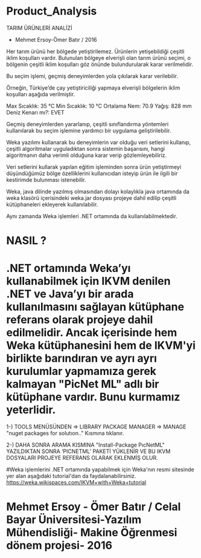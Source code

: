# Product_Analysis
TARIM ÜRÜNLERİ ANALİZİ
- Mehmet Ersoy-Ömer Batır / 2016

Her tarım ürünü her bölgede yetiştirilemez. Ürünlerin yetişebildiği çeşitli iklim koşulları vardır.
Bulunulan bölgeye elverişli olan tarım ürünü seçimi, o bölgenin çeşitli iklim koşulları göz önünde bulundurularak karar verilmelidir.

Bu seçim işlemi, geçmiş deneyimlerden yola çıkılarak karar verilebilir.

Örneğin, Türkiye’de çay yetiştiriciliği yapmaya elverişli bölgelerin iklim koşulları aşağıda verilmiştir.

Max Sıcaklık: 35 °C
Min Sıcaklık: 10 °C
Ortalama Nem: 70.9
Yağış: 828 mm
Deniz Kenarı mı?: EVET

Geçmiş deneyimlerden yararlanıp, çeşitli sınıflandırma yöntemleri kullanılarak bu seçim işlemine yardımcı bir uygulama geliştirilebilir.

Weka yazılımı kullanarak bu deneyimlerin var olduğu veri setlerini kullanıp, çeşitli algoritmalar uyguladıktan sonra sistemin başarısını, hangi algoritmanın daha verimli olduğuna karar verip gözlemleyebiliriz.

Veri setlerini kullarak yapılan eğitim işleminden sonra ürün yetiştirmeyi düşündüğümüz bölge özelliklerini kullanıcıdan isteyip ürün ile ilgili bir kestirimde bulunması istenebilir.

Weka, java dilinde yazılmış olmasından dolayı kolaylıkla java ortamında da weka klasörü içerisindeki weka.jar dosyası projeye dahil edilip çeşitli kütüphaneleri ekleyerek kullanılabilir.

Aynı zamanda Weka işlemleri .NET ortamında da kullanılabilmektedir.

# NASIL ?
# .NET ortamında Weka’yı kullanabilmek için IKVM denilen .NET ve Java’yı bir arada kullanılmasını sağlayan kütüphane referans olarak projeye dahil edilmelidir. Ancak içerisinde hem Weka kütüphanesini hem de IKVM'yi birlikte barındıran ve ayrı ayrı kurulumlar yapmamıza gerek kalmayan "PicNet ML" adlı bir kütüphane vardır. Bunu kurmamız yeterlidir.

1-) TOOLS MENÜSÜNDEN => LIBRARY PACKAGE MANAGER => MANAGE "nuget packages for solutıon.." Kısmına tıklanır.

2-) DAHA SONRA ARAMA KISMINA "Install-Package PıcNetML" YAZILDIKTAN SONRA ‘PICNETML’ PAKETİ YÜKLENİR VE BU IKVM DOSYALARI PROJEYE REFERANS OLARAK EKLENMİŞ OLUR.

#Weka işlemlerini .NET ortamında yapabilmek için Weka'nın resmi sitesinde yer alan aşağıdaki tutorial'dan da faydalanabilirsiniz.
https://weka.wikispaces.com/IKVM+with+Weka+tutorial
# Mehmet Ersoy - Ömer Batır / Celal Bayar Üniversitesi-Yazılım Mühendisliği- Makine Öğrenmesi dönem projesi- 2016
